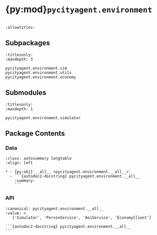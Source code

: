 # {py:mod}`pycityagent.environment`

```{py:module} pycityagent.environment
```

```{autodoc2-docstring} pycityagent.environment
:allowtitles:
```

## Subpackages

```{toctree}
:titlesonly:
:maxdepth: 3

pycityagent.environment.sim
pycityagent.environment.utils
pycityagent.environment.economy
```

## Submodules

```{toctree}
:titlesonly:
:maxdepth: 1

pycityagent.environment.simulator
```

## Package Contents

### Data

````{list-table}
:class: autosummary longtable
:align: left

* - {py:obj}`__all__ <pycityagent.environment.__all__>`
  - ```{autodoc2-docstring} pycityagent.environment.__all__
    :summary:
    ```
````

### API

````{py:data} __all__
:canonical: pycityagent.environment.__all__
:value: >
   ['Simulator', 'PersonService', 'AoiService', 'EconomyClient']

```{autodoc2-docstring} pycityagent.environment.__all__
```

````
